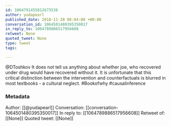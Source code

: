 ```yaml
---
id: 1064791455812673538
author: yudapearl
published_date: 2018-11-20 08:04:00 +00:00
conversation_id: 1064501480395350017
in_reply_to: 1064789886517956608
retweet: None
quoted_tweet: None
type: tweet
tags:

---
```


@DToshkov It does not tell us anything about whether joe, who recovered under drug would have recovered without it. It is unfortunate that this critical distinction between the 
intervention and counterfactuals is blurred in most textbooks - a cultural neglect.
#Bookofwhy #causalinference

### Metadata

Author: [[@yudapearl]]
Conversation: [[conversation-1064501480395350017]]
In reply to: [[1064789886517956608]]
Retweet of: [[None]]
Quoted tweet: [[None]]

